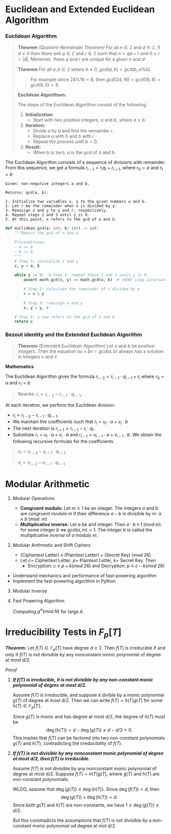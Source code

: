 # Euclidean and Extended Euclidean Algorithm

### Euclidean Algorithm
> **Theorem** *(Quotient-Remainder Theorem)* For all $n \in \mathbb{Z}$ and $d \in \mathbb{Z}$, if $d\ne 0$ then there exit $q \in \mathbb{Z}$ and $r \in \mathbb{Z}$ such that $n = qd + r$ and $0 \le r < |d|.$ Moreover, thses $q$ and $r$ are unique for a given $n$ and $d$.

> **Theorem** For all $a, b \in \mathbb{Z}$ where $b\ne 0$, $gcd(a,b) = gcd(b, a\% b)$.
>
> > For example since $24 \% 16 = 8$, then $gcd(24,16) = gcd(16, 8) = gcd(8,0) = 8.$

> **Euclidean Algorithom:**
>
> The steps of the Euclidean Algorithm consist of the following:
> 1. **Initialization:** 
>       - Start with two positive integers, $a$ and $b$, where $a \ge b$.
> 2. **Iteration:** 
>       - Divide $a$ by $b$ and find the remainder $r$. 
>       - Replace $a$ with $b$ and $b$ with $r$.
>       - Repeat the process until $b = 0$.
> 3. **Result:**
>       - When b is zero, $a$ is the gcd of $a$ abd $b$.

The Euclidean Algorithm consists of a sequence of divisions with remainder. From this sequence, we get a formula $r_{i-1} = r_i q_i + r_{i+1}$, where $r_0 = a$ and $r_1=b$

``` pseudocode
Given: non-negative integers a and b.

Returns: gcd(a, b).

1. Initialize two variables x, y to the given numbers a and b.
2. Let r be the remainder when x is divided by y.
3. Reassign x and y to y and r, respectively.
4. Repeat steps 2 and 3 until y is 0.
5. At this point, x refers to the gcd of a and b.

```

```python
def euclidean_gcd(a: int, b: int) -> int:
    """Return the gcd of a and b.

    Preconditions:
    - a >= 0
    - b >= 0
    """
    # Step 1: initialize x and y
    x, y = a, b

    while y != 0:  # Step 4: repeat Steps 2 and 3 until y is 0
        assert math.gcd(x, y) == math.gcd(a, b)  # (NEW) Loop invariant

        # Step 2: calculate the remainder of x divided by y
        r = x % y

        # Step 3: reassign x and y
        x, y = y, r

    # Step 5: x now refers to the gcd of a and b
    return x
```

### Bezout identity and the Extended Euclidean Algorithm
> **Theorem** *(Extended Euclidean Algorithm)* Let $a$ and $b$ be positive integers. Then the equation $au + bv = gcd(a,b)$ always has a solution in integers $u$ and $v$.

**Mathematics**

The Euclidean Algorithm gives the formula $r_{i-2} = r_{i-1} \cdot q_{i-1} + r_{i}$ where $r_0 = a$ and $r_1=b$

> Rewrite:  $r_i = r_{i-2} - r_{i-1} \cdot q_{i-1}$,

At each iteration, we perform the Euclidean division: 
- $r_i = r_{i-2} - r_{i-1} \cdot q_{i-1}$. 
- We maintain the coefficients such that $r_i = u_i\cdot a + v_i\cdot b$
- The next iteration is $r_{i+1} = r_{i-1} - r_{i} \cdot q_{i}$.
- Substitute $r_i = u_i\cdot a + v_i\cdot b$ and $r_{i-1} = u_{i-1}\cdot a + v_{i-1}\cdot b$. We obtain the following recursive formulas for the coefficients
  
> $u_i = u_{i-2} - u_{i-1} \cdot q_{i-1}$
>
> $v_i = v_{i-2} - v_{i-1} \cdot q_{i-1}$


# Modular Arithmetic
1. Modular Operations
        
   - **Congruent modulo:** Let $m\ge 1$ be an integer. The integers $a$ and $b$ are *congruent modulo* $m$ if their difference $a-b$ is divisible by $m$: $a \equiv b\; (mod\;\; m)$
   - **Multiplicative inverse:** Let $a$ be and integer. Then $a\cdot b\;\equiv\; 1\; (mod \; m)$ for some integer $b$ $\iff$ $gcd(a,m) = 1$. The integer $b$ is called the *multiplicative inverse* of $a$ modulo $m$.
2. Modular Arithmetic and Shift Ciphers
   
   - (Ciphertext Letter) $\equiv$ (Plaintext Letter) $+$ (Secret Key) $(mod \; 26)$
   - Let  $c=$ Ciphertext Letter, $p=$ Plaintext Letter, $k=$ Secret Key. Then 
     - Encryption: $c \equiv p+k (mod \; 26)$ and  Decryption: $p \equiv c-k (mod \; 26)$
  
- Understand mechanics and performance of fast-powering algorithm
- Implement the fast-powering algorithm in Python

3. Modular Inverse
4. Fast Powering Algorithm
   
   Computing $g^A (mod \; N)$ for large $A$.

# Irreducibility Tests in $F_p[T]$
***Theorem:*** Let $f(T) \in \mathbb{F}_p[T]$ have degree $d \ge 2$. Then $f(T)$ is irreducible if and only if $f(T)$ is not divisible by any nonconstant monic polynomial of degree at most d/2. 

*Proof*
1. ***If $f(T)$ is irreducible, it is not divisible by any non-constant monic polynomial of degree at most $d/2$.*** 

    Assume $f(T)$ is irreducible, and suppose it divible by a monic polynomial $g(T)$ of degree at most d/2. Then we can write $f(T) = h(T)g(T)$ for some $h(T) \in \mathbb{F}_p[T]$.

    Since $g(T)$ is monic and has degree at most d/2, the degree of $h(T)$ must be 
    $$\deg(h(T)) = d - \deg(g(T)) \ge d - d/2 > 0.$$
    This implies that $f(T)$ can be factored into two non-constant polynomials $g(T)$ and $h(T)$, contradicting the irreducibility of $f(T)$. 
2. ***If $f(T)$ is not divisible by any nonconstant monic polynomial of degree at most d/2, then $f(T)$ is irreducible.***
    
    Assume $f(T)$ is not divisible by any nonconstant monic polynomial of degree at most d/2. Suppose $f(T) = h(T)g(T)$, where $g(T)$ and $h(T)$ are non-constant polynomials. 

    WLOG, assume that $\deg(g(T)) \le \deg(h(T))$. Since $\deg(f(T)) = d$, then 
    $$\deg(g(T)) + \deg(h(T)) = d.$$
    Since both $g(T)$ and $h(T)$ are non-constants, we have $1 \le \deg(g(T)) \le d/2$. 
    
    But this constradicts the assumptions that $f(T)$ is not divisible by a non-constant monic polynomial od degree at mot d/2.



